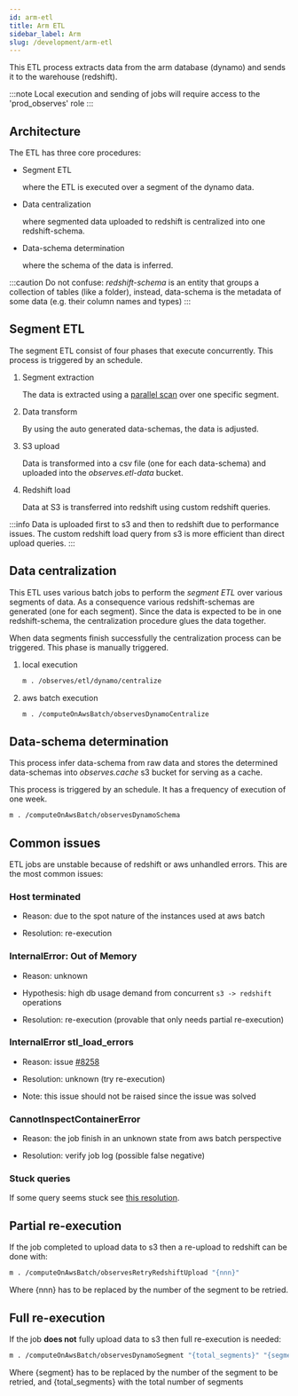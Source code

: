 ```yaml
---
id: arm-etl
title: Arm ETL
sidebar_label: Arm
slug: /development/arm-etl
---
```


This ETL process extracts data from the arm database (dynamo) and sends it to
the warehouse (redshift).

:::note
Local execution and sending of jobs will require access to the
'prod_observes' role
:::

## Architecture

The ETL has three core procedures:

- Segment ETL

    where the ETL is executed over a segment of the dynamo data.

- Data centralization

    where segmented data uploaded to redshift is centralized
    into one redshift-schema.

- Data-schema determination

    where the schema of the data is inferred.

:::caution
Do not confuse: _redshift-schema_ is an entity that groups a collection of
tables (like a folder), instead, data-schema is the metadata of some data
(e.g. their column names and types)
:::

## Segment ETL

The segment ETL consist of four phases that execute concurrently.
This process is triggered by an schedule.

1. Segment extraction

    The data is extracted using a
    [parallel scan](https://docs.aws.amazon.com/amazondynamodb/latest/developerguide/Scan.html#Scan.ParallelScan)
    over one specific segment.
1. Data transform

    By using the auto generated data-schemas, the data is adjusted.

1. S3 upload

    Data is transformed into a csv file (one for each data-schema)
    and uploaded into the _observes.etl-data_ bucket.

1. Redshift load

    Data at S3 is transferred into redshift using custom
    redshift queries.

:::info
Data is uploaded first to s3 and then to redshift due to performance issues.
The custom redshift load query from s3 is more efficient than direct upload
queries.
:::

## Data centralization

This ETL uses various batch jobs to perform the _segment ETL_ over various
segments of data. As a consequence various redshift-schemas are generated
(one for each segment). Since the data is expected to be in one redshift-schema,
the centralization procedure glues the data together.

When data segments finish successfully the centralization process can be
triggered. This phase is manually triggered.

1. local execution

    ```bash
    m . /observes/etl/dynamo/centralize
    ```

1. aws batch execution

    ```bash
    m . /computeOnAwsBatch/observesDynamoCentralize
    ```

## Data-schema determination

This process infer data-schema from raw data and stores the determined
data-schemas into _observes.cache_ s3 bucket for serving as a cache.

This process is triggered by an schedule. It has a frequency of execution
of one week.

```bash
m . /computeOnAwsBatch/observesDynamoSchema
```

## Common issues

ETL jobs are unstable because of redshift or aws unhandled errors.
This are the most common issues:

### Host terminated

- Reason: due to the spot nature of the instances used at aws batch

- Resolution: re-execution

### InternalError: Out of Memory

- Reason: unknown

- Hypothesis: high db usage demand from concurrent `s3 -> redshift` operations

- Resolution: re-execution (provable that only needs partial re-execution)

### InternalError stl_load_errors

- Reason: issue [#8258](https://gitlab.com/fluidattacks/universe/-/issues/8258)

- Resolution: unknown (try re-execution)

- Note: this issue should not be raised since the issue was solved

### CannotInspectContainerError

- Reason: the job finish in an unknown state from aws batch perspective

- Resolution: verify job log (possible false negative)

### Stuck queries

If some query seems stuck see [this resolution](https://aws.amazon.com/es/premiumsupport/knowledge-center/prevent-locks-blocking-queries-redshift/#Resolution).

## Partial re-execution

If the job completed to upload data to s3 then a re-upload to redshift can be
done with:

```bash
m . /computeOnAwsBatch/observesRetryRedshiftUpload "{nnn}"
```

Where {nnn} has to be replaced by the number of the segment to be retried.

## Full re-execution

If the job **does not** fully upload data to s3 then full re-execution is
needed:

```bash
m . /computeOnAwsBatch/observesDynamoSegment "{total_segments}" "{segment}"
```

Where {segment} has to be replaced by the number of the segment to be retried,
and {total_segments} with the total number of segments
